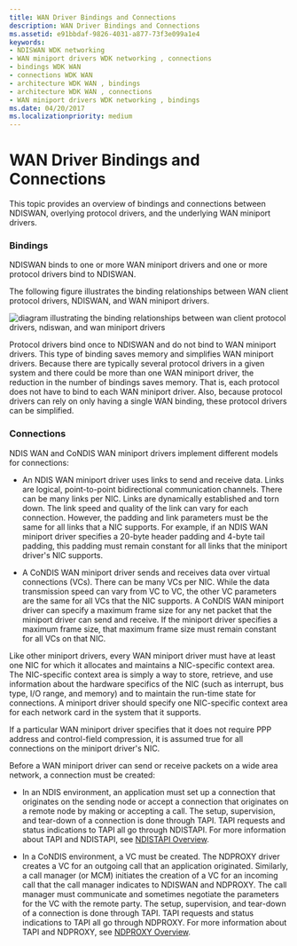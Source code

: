 ```yaml
---
title: WAN Driver Bindings and Connections
description: WAN Driver Bindings and Connections
ms.assetid: e91bbdaf-9826-4031-a877-73f3e099a1e4
keywords:
- NDISWAN WDK networking
- WAN miniport drivers WDK networking , connections
- bindings WDK WAN
- connections WDK WAN
- architecture WDK WAN , bindings
- architecture WDK WAN , connections
- WAN miniport drivers WDK networking , bindings
ms.date: 04/20/2017
ms.localizationpriority: medium
---
```


# WAN Driver Bindings and Connections





This topic provides an overview of bindings and connections between NDISWAN, overlying protocol drivers, and the underlying WAN miniport drivers.

### Bindings

NDISWAN binds to one or more WAN miniport drivers and one or more protocol drivers bind to NDISWAN.

The following figure illustrates the binding relationships between WAN client protocol drivers, NDISWAN, and WAN miniport drivers.

![diagram illustrating the binding relationships between wan client protocol drivers, ndiswan, and wan miniport drivers](images/209-04.png)

Protocol drivers bind once to NDISWAN and do not bind to WAN miniport drivers. This type of binding saves memory and simplifies WAN miniport drivers. Because there are typically several protocol drivers in a given system and there could be more than one WAN miniport driver, the reduction in the number of bindings saves memory. That is, each protocol does not have to bind to each WAN miniport driver. Also, because protocol drivers can rely on only having a single WAN binding, these protocol drivers can be simplified.

### Connections

NDIS WAN and CoNDIS WAN miniport drivers implement different models for connections:

-   An NDIS WAN miniport driver uses links to send and receive data. Links are logical, point-to-point bidirectional communication channels. There can be many links per NIC. Links are dynamically established and torn down. The link speed and quality of the link can vary for each connection. However, the padding and link parameters must be the same for all links that a NIC supports. For example, if an NDIS WAN miniport driver specifies a 20-byte header padding and 4-byte tail padding, this padding must remain constant for all links that the miniport driver's NIC supports.

-   A CoNDIS WAN miniport driver sends and receives data over virtual connections (VCs). There can be many VCs per NIC. While the data transmission speed can vary from VC to VC, the other VC parameters are the same for all VCs that the NIC supports. A CoNDIS WAN miniport driver can specify a maximum frame size for any net packet that the miniport driver can send and receive. If the miniport driver specifies a maximum frame size, that maximum frame size must remain constant for all VCs on that NIC.

Like other miniport drivers, every WAN miniport driver must have at least one NIC for which it allocates and maintains a NIC-specific context area. The NIC-specific context area is simply a way to store, retrieve, and use information about the hardware specifics of the NIC (such as interrupt, bus type, I/O range, and memory) and to maintain the run-time state for connections. A miniport driver should specify one NIC-specific context area for each network card in the system that it supports.

If a particular WAN miniport driver specifies that it does not require PPP address and control-field compression, it is assumed true for all connections on the miniport driver's NIC.

Before a WAN miniport driver can send or receive packets on a wide area network, a connection must be created:

-   In an NDIS environment, an application must set up a connection that originates on the sending node or accept a connection that originates on a remote node by making or accepting a call. The setup, supervision, and tear-down of a connection is done through TAPI. TAPI requests and status indications to TAPI all go through NDISTAPI. For more information about TAPI and NDISTAPI, see [NDISTAPI Overview](ndistapi-overview.md).

-   In a CoNDIS environment, a VC must be created. The NDPROXY driver creates a VC for an outgoing call that an application originated. Similarly, a call manager (or MCM) initiates the creation of a VC for an incoming call that the call manager indicates to NDISWAN and NDPROXY. The call manager must communicate and sometimes negotiate the parameters for the VC with the remote party. The setup, supervision, and tear-down of a connection is done through TAPI. TAPI requests and status indications to TAPI all go through NDPROXY. For more information about TAPI and NDPROXY, see [NDPROXY Overview](ndproxy-overview.md).

 

 





